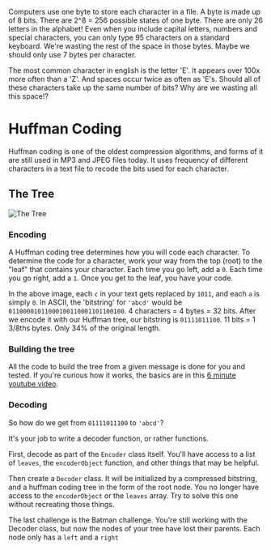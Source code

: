 Computers use one byte to store each character in a file. A byte is made up of 8 bits. There are 2^8 = 256 possible states of one byte. There are only 26 letters in the alphabet! Even when you include capital letters, numbers and special characters, you can only type 95 characters on a standard keyboard. We're wasting the rest of the space in those bytes. Maybe we should only use 7 bytes per character.

The most common character in english is the letter 'E'. It appears over 100x more often than a 'Z'. And spaces occur twice as often as 'E's. Should all of these characters take up the same number of bits? Why are we wasting all this space!?

# Huffman Coding

Huffman coding is one of the oldest compression algorithms, and forms of it are still used in MP3 and JPEG files today. It uses frequency of different characters in a text file to recode the bits used for each character.

## The Tree

![The Tree](https://i.stack.imgur.com/9T1Am.png)

### Encoding

A Huffman coding tree determines how you will code each character. To determine the code for a character, work your way from the top (root) to the "leaf" that contains your character. Each time you go left, add a `0`. Each time you go right, add a `1`. Once you get to the leaf, you have your code.

In the above image, each `c` in your text gets replaced by `1011`, and each `a` is simply `0`. In ASCII, the 'bitstring' for `'abcd'` would be `01100001011000100110001101100100`. 4 characters = 4 bytes = 32 bits. After we encode it with our Huffman tree, our bitstring is `01111011100`. 11 bits = 1 3/8ths bytes. Only 34% of the original length.

### Building the tree

All the code to build the tree from a given message is done for you and tested. If you're curious how it works, the basics are in this [6 minute youtube video](https://www.youtube.com/watch?v=ZdooBTdW5bM).

### Decoding

So how do we get from `01111011100` to `'abcd'`?

It's your job to write a decoder function, or rather functions.

First, decode as part of the `Encoder` class itself. You'll have access to a list of `leaves`, the `encoderObject` function, and other things that may be helpful.

Then create a `Decoder` class. It will be initialized by a compressed bitstring, and a huffman coding tree in the form of the root node. You no longer have access to the `encoderObject` or the `leaves` array. Try to solve this one without recreating those things.

The last challenge is the Batman challenge. You're still working with the Decoder class, but now the nodes of your tree have lost their parents. Each node only has a `left` and a `right`
